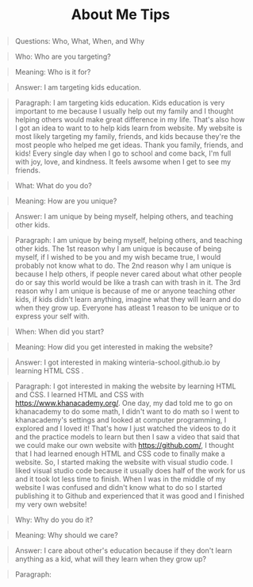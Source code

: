 # <p align = "center">About Me Tips
>Questions: Who, What, When, and Why

>Who: Who are you targeting? 

>Meaning: Who is it for?

>Answer: I am targeting kids education.

>Paragraph: I am targeting kids education. Kids education is very important to me because I usually help out my family and I thought helping others would make great difference in my life. That's also how I got an idea to want to to help kids learn from website. My website is most likely targeting my family, friends, and kids because they're the most people who helped me get ideas. Thank you family, friends, and kids! Every single day when I go to school and come back, I'm full with joy, love, and kindness. It feels awsome when I get to see my friends. 

>What: What do you do?

>Meaning: How are you unique?

>Answer: I am unique by being myself, helping others, and teaching other kids.

>Paragraph:  I am unique by being myself, helping others, and teaching other kids. The 1st reason why I am unique is because of being myself, if I wished to be you and my wish became true, I would probably not know what to do. The 2nd reason why I am unique is because I help others, if people never cared about what other people do or say this world would be like a trash can with trash in it. The 3rd reason why I am unique is because of me or anyone teaching other kids, if kids didn't learn anything, imagine what they will learn and do when they grow up. Everyone has atleast 1 reason to be unique or to express your self with.

>When: When did you start?

>Meaning: How did you get interested in making the website?

>Answer: I got interested in making winteria-school.github.io by learning HTML CSS  .

>Paragraph: I got interested in making the website by learning HTML and CSS. I learned HTML and CSS with https://www.khanacademy.org/. One day, my dad told me to go on khanacademy to do some math, I didn't want to do math so I went to khanacademy's settings and looked at computer programming, I explored and I loved it! That's how I just watched the videos to do it and the practice models to learn but then I saw a video that said that we could make our own website with  https://github.com/, I thought that I had learned enough HTML and CSS code to finally make a website. So, I started making the website with visual studio code. I liked visual studio code because it usually does half of the work for us and it took lot less time to finish. When I was in the middle of my website I was confused and didn't know what to do so I started publishing it to Github and experienced that it was good and I finished my very own website!

>Why: Why do you do it?

>Meaning: Why should we care?

>Answer: I care about other's education because if they don't learn anything as a kid, what will they learn when they grow up?

>Paragraph: 